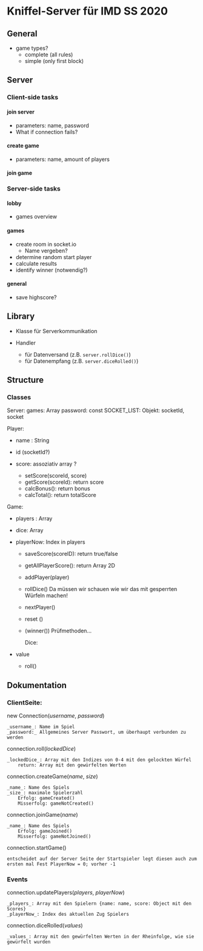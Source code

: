 # Kniffel-Server für IMD SS 2020

## General

- game types?
  - complete (all rules)
  - simple (only first block)

## Server

### Client-side tasks

#### join server

- parameters: name, password
- What if connection fails?

#### create game

- parameters: name, amount of players

#### join game

### Server-side tasks

#### lobby

- games overview

#### games

- create room in socket.io
  - Name vergeben?
- determine random start player
- calculate results
- identify winner (notwendig?)

#### general

- save highscore?

## Library

- Klasse für Serverkommunikation

- Handler
  - für Datenversand (z.B. `server.rollDice()`)
  - für Datenempfang (z.B. `server.diceRolled()`)

## Structure

### Classes

Server:
games: Array
password: const
SOCKET_LIST: Objekt: socketId, socket

Player:

- name : String
- id (socketId?)
- score: assoziativ array ?

  - setScore(scoreId, score)
  - getScore(scoreId): return score
  - calcBonus(): return bonus
  - calcTotal(): return totalScore

Game:

- players : Array
- dice: Array
- playerNow: Index in players

  - saveScore(scoreID): return true/false
  - getAllPlayerScore(): return Array 2D
  - addPlayer(player)
  - rollDice() Da müssen wir schauen wie wir das mit gesperrten Würfeln machen!
  - nextPlayer()
  - reset ()
  - (winner())
    Prüfmethoden...

    Dice:

- value

  - roll()

## Dokumentation

### ClientSeite:

new Connection(_username_, _password_)

	_username_: Name im Spiel
	_password:_ Allgemeines Server Passwort, um überhaupt verbunden zu werden

connection.roll(_lockedDice_)

	_lockedDice_: Array mit den Indizes von 0-4 mit den gelockten Würfel
		return: Array mit den gewürfelten Werten

connection.createGame(_name_, _size_)

	_name_: Name des Spiels
	_size_: maximale Spielerzahl
		Erfolg: gameCreated()
		Misserfolg: gameNotCreated()

connection.joinGame(_name_)

	_name_: Name des Spiels
		Erfolg: gameJoined()
		Misserfolg: gameNotJoined()


connection.startGame()

	entscheidet auf der Server Seite der Startspieler legt diesen auch zum ersten mal Fest PlayerNow = 0; vorher -1

### Events

connection.updatePlayers(_players_, _playerNow_)

	_players_: Array mit den Spielern {name: name, score: Object mit den Scores}		
	_playerNow_: Index des aktuellen Zug Spielers

connection.diceRolled(_values_)

	_values_: Array mit den gewürfelten Werten in der Rheinfolge, wie sie gewürfelt wurden
